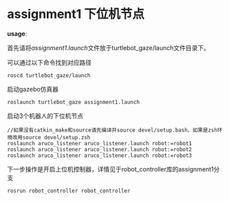 # assignment1 下位机节点

**usage**:

首先请将*assignment1.launch*文件放于turtlebot_gaze/launch文件目录下。

可以通过以下命令找到对应路径
```
roscd turtlebot_gaze/launch
```

启动gazebo仿真器
```
roslaunch turtlebot_gaze assignment1.launch
```
启动3个机器人的下位机节点
```
//如果没有catkin_make和source请先编译并source devel/setup.bash，如果是zsh环境改用source devel/setup.zsh
roslaunch aruco_listener aruco_listener.launch robot:=robot1
roslaunch aruco_listener aruco_listener.launch robot:=robot2
roslaunch aruco_listener aruco_listener.launch robot:=robot3
```
下一步操作是开启上位机控制器，详情见于robot_controller库的assignment1分支
```
rosrun robot_controller robot_controller
```